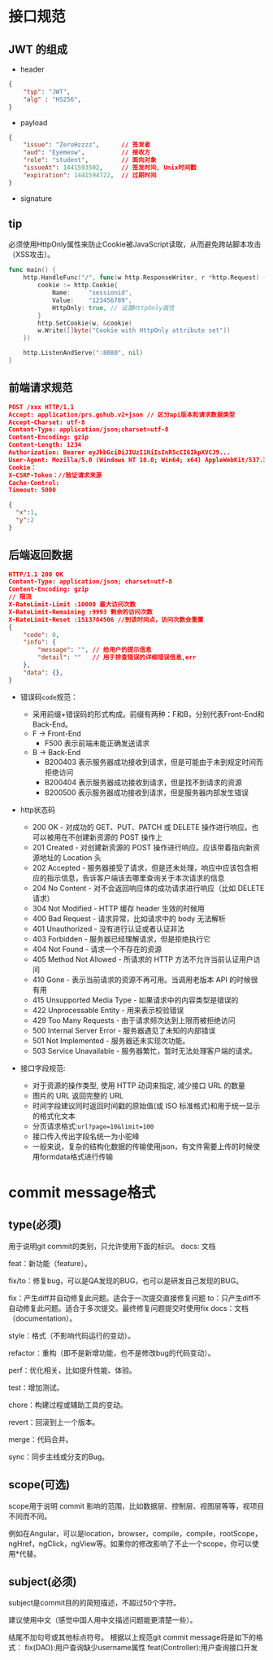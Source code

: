 # 接口规范
## JWT 的组成
- header
```json
{
    "typ": "JWT",
    "alg" : "HS256",
}
```

- payload
```json
{
    "issue": "ZeroHzzzz",      // 签发者
    "aud": "Eyemeow",          // 接收方
    "role": "student",         // 面向对象
    "issueAt": 1441593502,     // 签发时间, Unix时间戳
    "expiration": 1441594722,  // 过期时间
}
```

- signature

## tip
必须使用HttpOnly属性来防止Cookie被JavaScript读取，从而避免跨站脚本攻击（XSS攻击）。
```go
func main() {
    http.HandleFunc("/", func(w http.ResponseWriter, r *http.Request) {
        cookie := http.Cookie{
            Name:     "sessionid",
            Value:    "123456789",
            HttpOnly: true, // 设置HttpOnly属性
        }
        http.SetCookie(w, &cookie)
        w.Write([]byte("Cookie with HttpOnly attribute set"))
    })

    http.ListenAndServe(":8080", nil)
}
```


## 前端请求规范
```JSON
POST /xxx HTTP/1.1
Accept: application/prs.gohub.v2+json // 区分api版本和请求数据类型
Accept-Charset: utf-8
Content-Type: application/json;charset=utf-8
Content-Encoding: gzip
Content-Length: 1234
Authorization: Bearer eyJhbGciOiJIUzI1NiIsInR5cCI6IkpXVCJ9...
User-Agent: Mozilla/5.0 (Windows NT 10.0; Win64; x64) AppleWebKit/537.36 (KHTML, like Gecko) Chrome/96.0.4664.110 Safari/537.36 // 标识客户端的软件类型、操作系统、版本号等信息，有助于服务器了解请求的来源
Cookie：
X-CSRF-Token：//验证请求来源
Cache-Control:
Timeout: 5000

{
  "x":1,
  "y":2
}  
```

## 后端返回数据
```JSON
HTTP/1.1 200 OK
Content-Type: application/json; charset=utf-8
Content-Encoding: gzip
// 限流
X-RateLimit-Limit :10000 最大访问次数
X-RateLimit-Remaining :9993 剩余的访问次数
X-RateLimit-Reset :1513784506 //到该时间点，访问次数会重置
{
    "code": 0,
    "info": {
        "message": "", // 给用户的提示信息
        "detail": ""   // 用于排查错误的详细错误信息,err
    },
    "data": {},
}
```

- 错误码`code`规范：
    - 采用前缀+错误码的形式构成。前缀有两种：F和B，分别代表Front-End和Back-End。
    - F -> Front-End
        - F500 表示前端未能正确发送请求
    - B -> Back-End
        - B200403 表示服务器成功接收到请求，但是可能由于未到规定时间而拒绝访问
        - B200404 表示服务器成功接收到请求，但是找不到请求的资源
        - B200500 表示服务器成功接收到请求，但是服务器内部发生错误

- http状态码
    - 200 OK - 对成功的 GET、PUT、PATCH 或 DELETE 操作进行响应。也可以被用在不创建新资源的 POST 操作上
    - 201 Created - 对创建新资源的 POST 操作进行响应。应该带着指向新资源地址的 Location 头
    - 202 Accepted - 服务器接受了请求，但是还未处理，响应中应该包含相应的指示信息，告诉客户端该去哪里查询关于本次请求的信息
    - 204 No Content - 对不会返回响应体的成功请求进行响应（比如 DELETE 请求）
    - 304 Not Modified - HTTP 缓存 header 生效的时候用
    - 400 Bad Request - 请求异常，比如请求中的 body 无法解析
    - 401 Unauthorized - 没有进行认证或者认证非法
    - 403 Forbidden - 服务器已经理解请求，但是拒绝执行它
    - 404 Not Found - 请求一个不存在的资源
    - 405 Method Not Allowed - 所请求的 HTTP 方法不允许当前认证用户访问
    - 410 Gone - 表示当前请求的资源不再可用。当调用老版本 API 的时候很有用
    - 415 Unsupported Media Type - 如果请求中的内容类型是错误的
    - 422 Unprocessable Entity - 用来表示校验错误
    - 429 Too Many Requests - 由于请求频次达到上限而被拒绝访问
    - 500 Internal Server Error - 服务器遇见了未知的内部错误
    - 501 Not Implemented - 服务器还未实现次功能。
    - 503 Service Unavailable - 服务器繁忙，暂时无法处理客户端的请求。


- 接口字段规范:
    - 对于资源的操作类型, 使用 HTTP 动词来指定, 减少接口 URL 的数量
    - 图片的 URL 返回完整的 URL
    - 时间字段建议同时返回时间戳的原始值(或 ISO 标准格式)和用于统一显示的格式化文本
    - 分页请求格式:`url?page=10&limit=100`
    - 接口传入传出字段名统一为小驼峰
    - 一般来说，复杂的结构化数据的传输使用json，有文件需要上传的时候使用formdata格式进行传输



# commit message格式

## type(必须)

用于说明git commit的类别，只允许使用下面的标识。
docs: 文档

feat：新功能（feature）。

fix/to：修复bug，可以是QA发现的BUG，也可以是研发自己发现的BUG。

fix：产生diff并自动修复此问题。适合于一次提交直接修复问题
to：只产生diff不自动修复此问题。适合于多次提交。最终修复问题提交时使用fix
docs：文档（documentation）。

style：格式（不影响代码运行的变动）。

refactor：重构（即不是新增功能，也不是修改bug的代码变动）。

perf：优化相关，比如提升性能、体验。

test：增加测试。

chore：构建过程或辅助工具的变动。

revert：回滚到上一个版本。

merge：代码合并。

sync：同步主线或分支的Bug。

## scope(可选)

scope用于说明 commit 影响的范围，比如数据层、控制层、视图层等等，视项目不同而不同。

例如在Angular，可以是location，browser，compile，compile，rootScope， ngHref，ngClick，ngView等。如果你的修改影响了不止一个scope，你可以使用*代替。

## subject(必须)

subject是commit目的的简短描述，不超过50个字符。

建议使用中文（感觉中国人用中文描述问题能更清楚一些）。

结尾不加句号或其他标点符号。
根据以上规范git commit message将是如下的格式：
fix(DAO):用户查询缺少username属性 
feat(Controller):用户查询接口开发